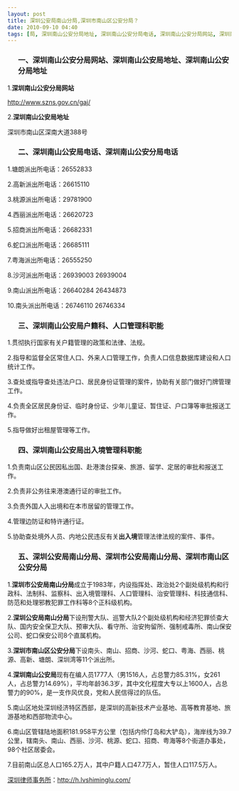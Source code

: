 ```yaml
---
layout: post
title: 深圳公安局南山分局,深圳市南山区公安分局？
date: 2010-09-10 04:40
tags: [局, 深圳南山公安分局地址, 深圳南山公安分局电话, 深圳南山公安分局网站, 深圳南山公安局出入境, 深圳南山公安局地址, 深圳南山公安局户籍科, 深圳南山公安局电话, 深圳市公安局南山分局, 深圳法律咨询电话]
---
```

<ol>
<h3>一、深圳南山公安分局网站、深圳南山公安局地址、深圳南山公安分局地址</h3>
</ol>
1.<strong>深圳南山公安分局网站</strong>

<a href="http://www.szns.gov.cn/gaj/" target="_blank">http://www.szns.gov.cn/gaj/</a>

2.<strong>深圳南山公安局地址</strong>

深圳市南山区深南大道388号
<ol>
<h3>二、深圳南山公安局电话、深圳南山公安分局电话</h3>
</ol>
1.塘朗派出所电话：26552833

2.高新派出所电话：26615110

3.桃源派出所电话：29781900

4.西丽派出所电话：26620723

5.招商派出所电话：26682331

6.蛇口派出所电话：26685111

7.粤海派出所电话：26555250

8.沙河派出所电话：26939003 26939004

9.南山派出所电话：26640284 26434873

10.南头派出所电话：26746110 26746334
<ol>
<h3>三、深圳南山公安局户籍科、人口管理科职能</h3>
</ol>
1.贯彻执行国家有关户籍管理的政策和法律、法规。

2.指导和监督全区常住人口、外来人口管理工作，负责人口信息数据库建设和人口统计工作。

3.查处或指导查处违法户口、居民身份证管理的案件，协助有关部门做好门牌管理工作。

4.负责全区居民身份证、临时身份证、少年儿童证、暂住证、户口簿等审批报送工作。

5.指导做好出租屋管理等工作。
<ol>
<h3>四、深圳南山公安局出入境管理科职能</h3>
</ol>
1.负责南山区公民因私出国、赴港澳台探亲、旅游、留学、定居的审批和报送工作。

2.负责非公务往来港澳通行证的审批工作。

3.负责外国人入出境和在本市居留的管理工作。

4.管理边防证和特许通行证。

5.协助查处境外人员、内地公民违反有关<strong>出入境</strong>管理法律法规的案件、事件。
<ol>
<h3>五、深圳公安局南山分局、深圳市公安局南山分局、深圳市南山区公安分局</h3>
</ol>
1.<strong>深圳市公安局南山分局</strong>成立于1983年，内设指挥处、政治处2个副处级机构和行政科、法制科、监察科、出入境管理科、人口管理科、治安管理科、科技通信科、防范和处理邪教犯罪工作科等8个正科级机构。

2.<strong>深圳公安局南山分局</strong>下设刑警大队、巡警大队2个副处级机构和经济犯罪侦查大队、国内安全保卫大队、预审大队、看守所、治安拘留所、强制戒毒所、南山保安公司、蛇口保安公司8个直属机构。

3.<strong>深圳市南山区公安分局</strong>下设南头、南山、招商、沙河、蛇口、粤海、西丽、桃源、高新、塘朗、深圳湾等11个派出所。

4.<strong>深圳南山公安局</strong>现有在编人员1777人（男1516人，占总警力85.31%，女261人，占总警力14.69%），平均年龄36.3岁，其中文化程度大专以上1600人，占总警力的90%，是一支作风优良，党和人民信得过的队伍。

5.南山区地处深圳经济特区西部，是深圳的高新技术产业基地、高等教育基地、旅游基地和西部物流中心。

6.南山区管辖陆地面积181.958平方公里（包括内伶仃岛和大铲岛），海岸线为39.7公里，辖南头、南山、西丽、沙河、桃源、蛇口、招商、粤海等8个街道办事处，98个社区居委会。

7.目前南山区总人口165.2万人，其中户籍人口47.7万人，暂住人口117.5万人。

<a href="http://h.lvshiminglu.com/">深圳律师事务所</a>：<a href="http://h.lvshiminglu.com/">http://h.lvshiminglu.com/</a>

